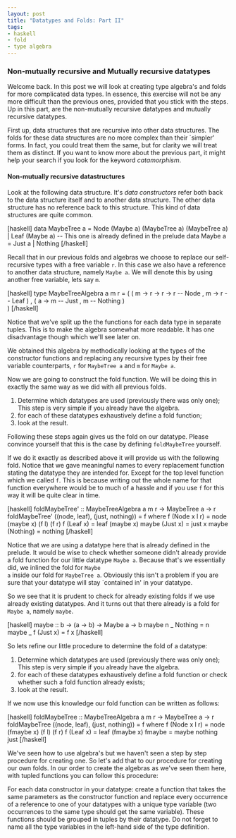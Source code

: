 ```yaml
--- 
layout: post
title: "Datatypes and Folds: Part II"
tags: 
- haskell
- fold
- type algebra
---
```

<h3>Non-mutually recursive and Mutually recursive datatypes</h3>
Welcome back. In this post we will look at creating type algebra's and folds for more complicated data types. In essence, this exercise will not be any more difficult than the previous ones, provided that you stick with the steps. Up in this part, are the non-mutually recursive datatypes and mutually recursive datatypes.

First up, data structures that are recursive into other data structures. The folds for these data structures are no more complex than their `simpler' forms. In fact, you could treat them the same, but for clarity we will treat them as distinct. If you want to know more about the previous part, it might help your search if you look for the keyword <em>catamorphism</em>.

<h4>Non-mutually recursive datastructures</h4>
Look at the following data structure. It's <em>data constructors</em> refer both back to the data structure itself and to another data structure. The other data structure has no reference back to this structure. This kind of data structures are quite common.

[haskell]
data MaybeTree a = Node (Maybe a) (MaybeTree a) (MaybeTree a)
                   | Leaf (Maybe a)
-- This one is already defined in the prelude
data Maybe a = Just a | Nothing
[/haskell]

Recall that in our previous folds and algebras we choose to replace our self-recursive types with a free variable <code>r</code>. In this case we also have a reference to another data structure, namely <code>Maybe a</code>. We will denote this by using another free variable, lets say <code>m</code>.

[haskell]
type MaybeTreeAlgebra a m r = (  ( m -&gt; r -&gt; r -&gt; r -- Node
                                 , m -&gt; r           -- Leaf
                                 )
                              ,  ( a -&gt; m           -- Just 
                                 , m                -- Nothing
                                 )               
                              )
[/haskell]

Notice that we've split up the the functions for each data type in separate tuples. This is to make the algebra somewhat more readable. It has one disadvantage though which we'll see later on.

We obtained this algebra by methodically looking at the types of the constructor functions and replacing any recursive types by their free variable counterparts, <code>r</code> for <code>MaybeTree a</code> and <code>m</code> for <code>Maybe a</code>.

Now we are going to construct the fold function. We will be doing this in exactly the same way as we did with all previous folds.

<ol>
  <li>Determine which datatypes are used (previously there was only one); This step is very simple if you already have the algebra.</li>
  <li>for each of these datatypes exhaustively define a fold function;</li>
<li>look at the result.</li>
</ol>

Following these steps again gives us the fold on our datatype. Please convince yourself that this is the case by defining <code>foldMaybeTree</code> yourself. 

If we do it exactly as described above it will provide us with the following fold. Notice that we gave meaningful names to every replacement function stating the datatype they are intended for. Except for the top level function which we called <code>f</code>. This is because writing out the whole name for that function everywhere would be to much of a hassle and if you use <code>f</code> for this way it will be quite clear in time.

[haskell]
foldMaybeTree' :: MaybeTreeAlgebra a m r -&gt; MaybeTree a -&gt; r
foldMaybeTree' ((node, leaf), (just, nothing)) = f
  where f (Node x l r) = node (maybe x) (f l) (f r)
        f (Leaf x)     = leaf (maybe x)
        maybe (Just x)  = just x
        maybe (Nothing) = nothing
[/haskell]

Notice that we are using a datatype here that is already defined in the prelude. It would be wise to check whether someone didn't already provide a fold function for our little datatype <code>Maybe a</code>. Because that's we essentially did, we inlined the fold for <code>Maybe a</code> inside our fold for <code>MaybeTree a</code>. Obviously this isn't a problem if you are sure that your datatype will stay `contained in' in your datatype. 

So we see that it is prudent to check for already existing folds if we use already existing datatypes. And it turns out that there already is a fold for <code>Maybe a</code>, namely <code>maybe</code>.

[haskell]
maybe :: b -&gt; (a -&gt; b) -&gt; Maybe a -&gt; b
maybe n _ Nothing  = n
maybe _ f (Just x) = f x
[/haskell]

So lets refine our little procedure to determine the fold of a datatype:

<ol>
  <li>Determine which datatypes are used (previously there was only one); This step is very simple if you already have the algebra.</li>
  <li>for each of these datatypes exhaustively define a fold function or check whether such a fold function already exists;</li>
<li>look at the result.</li>
</ol>

If we now use this knowledge our fold function can be written as follows:

[haskell]
foldMaybeTree :: MaybeTreeAlgebra a m r -&gt; MaybeTree a -&gt; r
foldMaybeTree ((node, leaf), (just, nothing)) = f
  where f (Node x l r) = node (fmaybe x) (f l) (f r)
        f (Leaf x)     = leaf (fmaybe x)
        fmaybe = maybe nothing just
[/haskell]

We've seen how to use algebra's but we haven't seen a step by step procedure for creating one. So let's add that to our procedure for creating our own folds. In our order to create the algebras as we've seen them here, with tupled functions you can follow this procedure:

For each data constructor in your datatype: create a function that takes the same parameters as the constructor function and replace every occurrence of a reference to one of your datatypes with a unique type variable (two occurrences to the same type should get the same variable). These functions should be grouped in tuples by their datatype. Do not forget to name all the type variables in the left-hand side of the type definition.
